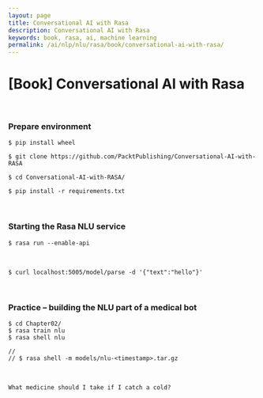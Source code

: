 ```yaml
---
layout: page
title: Conversational AI with Rasa
description: Conversational AI with Rasa
keywords: book, rasa, ai, machine learning
permalink: /ai/nlp/nlu/rasa/book/conversational-ai-with-rasa/
---
```


# [Book] Conversational AI with Rasa

<br/>

### Prepare environment

```
$ pip install wheel

$ git clone https://github.com/PacktPublishing/Conversational-AI-with-RASA

$ cd Conversational-AI-with-RASA/

$ pip install -r requirements.txt
```

<br/>

### Starting the Rasa NLU service

```
$ rasa run --enable-api
```

<br/>

```
$ curl localhost:5005/model/parse -d '{"text":"hello"}'
```

<br/>

### Practice – building the NLU part of a medical bot

```
$ cd Chapter02/
$ rasa train nlu
$ rasa shell nlu

//
// $ rasa shell -m models/nlu-<timestamp>.tar.gz
```

<br/>

```
What medicine should I take if I catch a cold?
```
